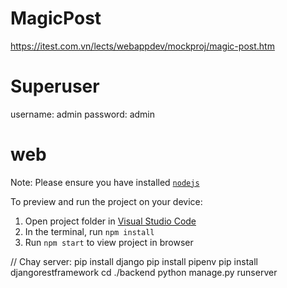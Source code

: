 
  # MagicPost
https://itest.com.vn/lects/webappdev/mockproj/magic-post.htm

  # Superuser
  username: admin
  password: admin

  # web

  Note: Please ensure you have installed <code><a href="https://nodejs.org/en/download/">nodejs</a></code>


  To preview and run the project on your device:
  1) Open project folder in <a href="https://code.visualstudio.com/download">Visual Studio Code</a>
  2) In the terminal, run `npm install`
  3) Run `npm start` to view project in browser
  

  // Chay server:
  pip install django
  pip install pipenv
  pip install djangorestframework
  cd ./backend
  python manage.py runserver